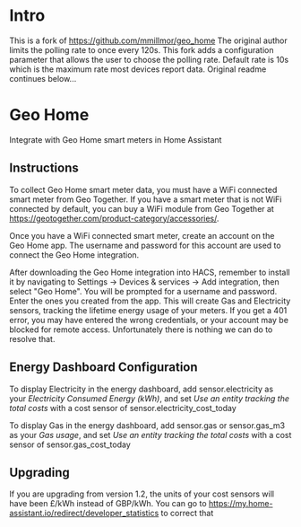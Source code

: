 # Intro

This is a fork of https://github.com/mmillmor/geo_home
The original author limits the polling rate to once every 120s. This fork adds a configuration parameter that allows the user to choose the polling rate.
Default rate is 10s which is the maximum rate most devices report data.
Original readme continues below...

# Geo Home

Integrate with Geo Home smart meters in Home Assistant

## Instructions

To collect Geo Home smart meter data, you must have a WiFi connected
smart meter from Geo Together. If you have a smart meter that is not
WiFi connected by default, you can buy a WiFi module from 
Geo Together at https://geotogether.com/product-category/accessories/.

Once you have a WiFi connected smart meter, create an account on the Geo Home app. The username and password for this account are used to
connect the Geo Home integration.

After downloading the Geo Home integration into HACS, remember to install it by navigating to Settings -> Devices & services -> Add integration, then
select "Geo Home". You will be prompted for
a username and password. Enter the ones you created from the app. This will create Gas and Electricity sensors, tracking the lifetime
energy usage of your meters. If you get a 401 error, you may have entered the wrong credentials, or your account may be blocked for remote access. Unfortunately there is nothing we can do to resolve that.

## Energy Dashboard Configuration

To display Electricity in the energy dashboard, add sensor.electricity as your _Electricity Consumed Energy (kWh)_, and set _Use an entity tracking the total costs_ with a cost sensor of sensor.electricity_cost_today

To display Gas in the energy dashboard, add sensor.gas or sensor.gas_m3 as your _Gas usage_, and set _Use an entity tracking the total costs_ with a cost sensor of sensor.gas_cost_today


## Upgrading

If you are upgrading from version 1.2, the units of your cost sensors will have been £/kWh instead of GBP/kWh. You can go to https://my.home-assistant.io/redirect/developer_statistics to correct that
